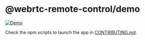 # @webrtc-remote-control/demo

[![Demo](https://img.shields.io/badge/demo-online-blue.svg)](http://webrtc-remote-control.vercel.app/)

Check the npm scripts to launch the app in [CONTRIBUTING.md](../CONTRIBUTING.md).

